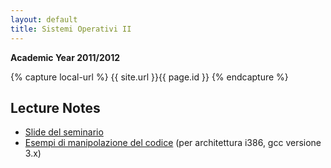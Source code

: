```yaml
---
layout: default
title: Sistemi Operativi II
---
```

**Academic Year 2011/2012**    

{% capture local-url %}
{{ site.url }}{{ page.id }}
{% endcapture %}


Lecture Notes
-------------

* [Slide del seminario]({{local-url}}/seminario-elf-2011.pdf)
* [Esempi di manipolazione del codice]({{local-url}}/esempi-manipolazione-i386-gcc3.tar.gz) (per architettura i386, gcc versione 3.x)
